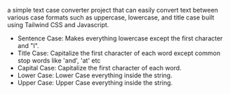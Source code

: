 a simple text case converter project that can easily convert text between various case formats such as uppercase, lowercase, and title case built using Tailwind CSS and Javascript.

- Sentence Case: Makes everything lowercase except the first character and "I".
- Title Case: Capitalize the first character of each word except common stop words like 'and', 'at' etc
- Capital Case: Capitalize the first character of each word.
- Lower Case: Lower Case everything inside the string.
- Upper Case: Upper Case everything inside the string.
